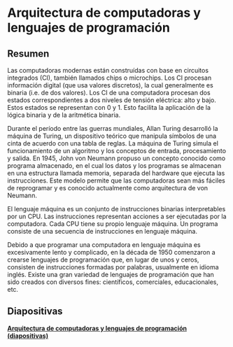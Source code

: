 # Arquitectura de computadoras y lenguajes de programación

## Resumen
Las computadoras modernas están construídas con base en circuitos integrados (CI), también llamados chips o microchips. Los CI procesan información digital (que usa valores discretos), la cual generalmente es binaria (i.e. de dos valores). Los CI de una computadora procesan dos estados correspondientes a dos niveles de tensión eléctrica: alto y bajo. Estos estados se representan con 0 y 1. Esto facilita la aplicación de la lógica binaria y de la aritmética binaria.

Durante el período entre las guerras mundiales, Allan Turing desarrolló la máquina de Turing, un dispositivo teórico que manipula símbolos de una cinta de acuerdo con una tabla de reglas. La máquina de Turing simula el funcionamiento de un algoritmo y los conceptos de entrada, procesamiento y salida. En 1945, John von Neumann propuso un concepto conocido como programa almacenado, en el cual los datos y los programas se almacenan en una estructura llamada memoria, separada del hardware que ejecuta las instrucciones. Este modelo permite que las computadoras sean más fáciles de reprogramar y es conocido actualmente como arquitectura de von Neumann.

El lenguaje máquina es un conjunto de instrucciones binarias interpretables por un CPU. Las instrucciones representan acciones a ser ejecutadas por la computadora. Cada CPU tiene su propio lenguaje máquina. Un programa consiste de una secuencia de instrucciones en lenguaje máquina.

Debido a que programar una computadora en lenguaje máquina es excesivamente lento y complicado, en la década de 1950 comenzaron a crearse lenguajes de programación que, en lugar de unos y ceros, consisten de instrucciones formadas por palabras, usualmente en idioma inglés. Existe una gran variedad de lenguajes de programación que han sido creados con diversos fines: científicos, comerciales, educacionales, etc.

## Diapositivas
[**Arquitectura de computadoras y lenguajes de programación (diapositivas)**](https://gf0604-procesamientodatosgeograficos.github.io/2022-i-arquitectura-computadoras-lenguajes-programacion/)
